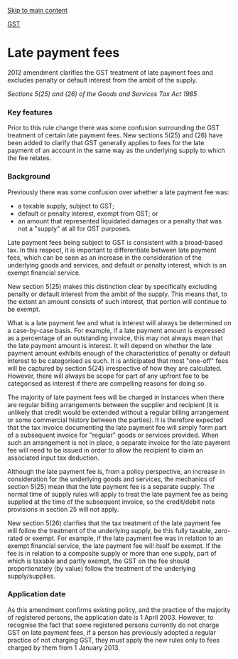 [Skip to main content](#main-content-tt)

[GST](/new-legislation/act-articles/taxation-annual-rates-returns-filing-and-remedial-matters-act-2012/gst "GST")

Late payment fees
=================

2012 amendment clarifies the GST treatment of late payment fees and excludes penalty or default interest from the ambit of the supply.

_Sections 5(25) and (26) of the Goods and Services Tax Act 1985_

### Key features

Prior to this rule change there was some confusion surrounding the GST treatment of certain late payment fees. New sections 5(25) and (26) have been added to clarify that GST generally applies to fees for the late payment of an account in the same way as the underlying supply to which the fee relates.

### Background

Previously there was some confusion over whether a late payment fee was:

*   a taxable supply, subject to GST;
*   default or penalty interest, exempt from GST; or
*   an amount that represented liquidated damages or a penalty that was not a "supply" at all for GST purposes.

Late payment fees being subject to GST is consistent with a broad-based tax. In this respect, it is important to differentiate between late payment fees, which can be seen as an increase in the consideration of the underlying goods and services, and default or penalty interest, which is an exempt financial service.

New section 5(25) makes this distinction clear by specifically excluding penalty or default interest from the ambit of the supply. This means that, to the extent an amount consists of such interest, that portion will continue to be exempt.

What is a late payment fee and what is interest will always be determined on a case-by-case basis. For example, if a late payment amount is expressed as a percentage of an outstanding invoice, this may not always mean that the late payment amount is interest. It will depend on whether the late payment amount exhibits enough of the characteristics of penalty or default interest to be categorised as such. It is anticipated that most "one-off" fees will be captured by section 5(24) irrespective of how they are calculated. However, there will always be scope for part of any upfront fee to be categorised as interest if there are compelling reasons for doing so.

The majority of late payment fees will be charged in instances when there are regular billing arrangements between the supplier and recipient (it is unlikely that credit would be extended without a regular billing arrangement or some commercial history between the parties). It is therefore expected that the tax invoice documenting the late payment fee will simply form part of a subsequent invoice for "regular" goods or services provided. When such an arrangement is not in place, a separate invoice for the late payment fee will need to be issued in order to allow the recipient to claim an associated input tax deduction.

Although the late payment fee is, from a policy perspective, an increase in consideration for the underlying goods and services, the mechanics of section 5(25) mean that the late payment fee is a separate supply. The normal time of supply rules will apply to treat the late payment fee as being supplied at the time of the subsequent invoice, so the credit/debit note provisions in section 25 will not apply.

New section 5(26) clarifies that the tax treatment of the late payment fee will follow the treatment of the underlying supply, be this fully taxable, zero-rated or exempt. For example, if the late payment fee was in relation to an exempt financial service, the late payment fee will itself be exempt. If the fee is in relation to a composite supply or more than one supply, part of which is taxable and partly exempt, the GST on the fee should proportionately (by value) follow the treatment of the underlying supply/supplies.

### Application date

As this amendment confirms existing policy, and the practice of the majority of registered persons, the application date is 1 April 2003. However, to recognise the fact that some registered persons currently do not charge GST on late payment fees, if a person has previously adopted a regular practice of not charging GST, they must apply the new rules only to fees charged by them from 1 January 2013.